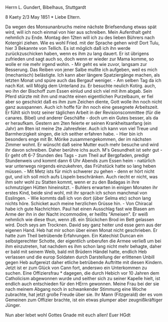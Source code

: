 Herrn L. Gundert, Bibelhaus, Stuttgardt

8 Kaety 2/3 May 1851
 <Freitag>*
Liebe Eltern.

Da wegen des Monsunanbruchs meine nächste Briefsendung etwas spät wird, will ich noch einmal von hier aus schreiben. Mein Aufenthalt geht nehmlich zu Ende. Montag den 12ten will ich zu des lieben Bührers nach Kotergiri ziehen. Wie es wohl Fried. mit der Sprache gehen wird! Dort Tulu, hier 3 Bekannte von Tellich. Es ist möglich daß ich ihn werde zurückzuschicken haben, wenn es ihm zu lang dauert. Er ist übrigens zufrieden und sagt auch so, doch wenn er wieder zur Mama komme, so wolle er nie mehr irgend wohin. - Mir geht es wie zuvor, langsam zur Besserung. Das Reiben von jener Salbe mußte ich aufgeben, weil es mich (mechanisch) belästigte. Ich kann aber längere Spatziergänge machen, als letzten Monat und spüre auch das Bergauf weniger. - Am selben Tag da ich nach Kot. will Möglg dem Unterland zu. Er besuchte neulich Kotirg. auch, wo ihn der Bischoff zum Essen einlud und sich viel mit ihm abgab. Sein Pferd stürzte mit ihm und machte einen eigentlichen Purzelbaum, er fiel aber so geschickt daß es ihm zum Zeichen diente, Gott wolle ihn noch nicht ganz ausspannen. Auch ich hoffe für ihn noch eine gesegnete Arbeitszeit. Er fühlt sich trotz seiner täglichen Arbeit in der Revisionscommittee (für die canares. Bibel) und anderer Geschäfte - doch um ein Gutes besser, als da er heraufkam. Gestern am 2ten feierte er seinen Krankheitsanfang (ein Jahr) am 8ten ist meine 2te Jahresfeier. Auch ich kann von viel Treue und Barmherzigkeit singen, die ich seither erfahren habe. - Hier bin ich besonders enge mit Br. Mörike zusammengekommen, der im nächsten Zimmer wohnt. Er wünscht daß seine Mutter euch mehr besuche und wird ihr davon schreiben. Daher berühre ichs auch. M's Gesundheit ist sehr gut - Er geht oft 6-7 Stunden des Tags - zum Theil auf Bergpfaden, predigt Stundenweis und kommt dann 6 Uhr Abends zum Essen heim - natürlich war unterwegs nirgends einzukehren, das Frühstück hatte so lang heben müssen. - Mit Metz ists für mich schwerer zu gehen - denn er hört nicht gut, und ich soll mich aufs Lispeln beschränken. Auch riecht er nicht, was ihm sehr wohl zu Statten kommt, wenn er zu den Badagas in ihre schmutzigen Hütten hineinsitzt. - Buhlers erwarten in einigen Monaten ihr erstes Kind, beide sind wohl, mit ihr sprach ich schon manchmal von Esslingen. - Wie kommts daß ich von dort (über Selma etc) schon lang nichts höre. Schicket auch meine herzlichen Grüsse hin. - Von Chiracal habe ich gute Nachrichten. Paul hat einen Ausschlag fast wie Blasen am Arme der ihn in der Nacht incommodire, er heißts "Ameisen". Er weiß nehmlich wie diese thun, wenn zB. ein Stückchen Brod im Bett gelassen wird. Doch seys am Trocknen. David sey ganz heiter und esse gern aus der eigenen Hand. Heb hat mir schon über einen Monat nicht geschrieben. Er hatte zum Theil betrübende Erfahrungen. Ein Katechist Duncan ein selbstgerechter Schotte, der eigentlich unberufen die Armee verließ um bei ihm einzutreten, hat nachdem es ihm schon lang nicht mehr behagte, daher er bald mit seinem Weib, bald mit Brüdern Händel hatte, endlich Heb verlassen und die europ Soldaten durch Darstellung der erlittenen Unbill gegen Heb aufgereizt daher etliche betrübende Auftritte mit diesen Kindern. Jetzt ist er zum Glück von Cann fort, anderswo ein Unterkommen zu suchen. Eine Offiziersfrau <Fitzgerald>* dagegen, die durch Hebich vor 10 Jahren dem Catholicism abgewonnen wurde und seither sich zu seiner Kapelle hielt, ist endlich auch entschieden für den HErrn gewonnen. Meine Frau bei der sie nach meinem Abgang noch in schwankender Stimmung eine Woche zubrachte, hat jetzt große Freude über sie. Ihr Mann (Fitzgerald) der es vom Gemeinen zum Offizier brachte, ist ein etwas plumper aber zeugnißkräftiger Jünger.

Nun aber lebet wohl Gottes Gnade mit euch allen!
 Euer HGdt

